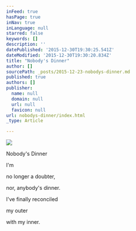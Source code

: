 ```yaml
---
inFeed: true
hasPage: true
inNav: true
inLanguage: null
starred: false
keywords: []
description: ''
datePublished: '2015-12-30T19:30:25.541Z'
dateModified: '2015-12-30T19:30:20.834Z'
title: "Nobody's Dinner"
author: []
sourcePath: _posts/2015-12-23-nobodys-dinner.md
published: true
authors: []
publisher:
  name: null
  domain: null
  url: null
  favicon: null
url: nobodys-dinner/index.html
_type: Article

---
```

![](https://s3-us-west-2.amazonaws.com/the-grid-img/p/525c40b82b0cabc18d78bfa7fcebf828f7dc90fe.jpg)

Nobody's Dinner

I'm 

no longer 
a doubter, 

nor,
anybody's dinner. 

I've finally reconciled 

my outer 

with my inner.